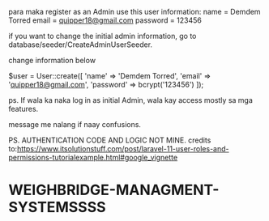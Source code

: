 
para maka register as an Admin
use this user information: 
name = Demdem Torred
email = quipper18@gmail.com
password = 123456

if you want to change the initial admin information, go to 
database/seeder/CreateAdminUserSeeder.

change information below

$user = User::create([
            'name' => 'Demdem Torred', 
            'email' => 'quipper18@gmail.com',
            'password' => bcrypt('123456')
        ]);

ps. If wala ka naka log in as initial Admin, wala kay access mostly sa mga features.

message me nalang if naay confusions. 

PS. AUTHENTICATION CODE AND LOGIC NOT MINE.
credits to:https://www.itsolutionstuff.com/post/laravel-11-user-roles-and-permissions-tutorialexample.html#google_vignette



# WEIGHBRIDGE-MANAGMENT-SYSTEMSSSS
